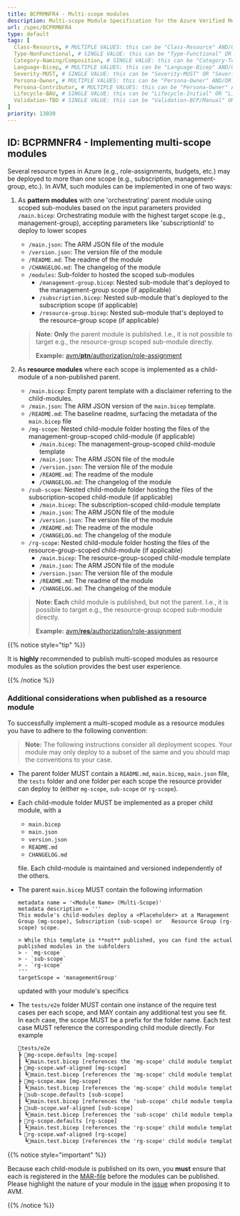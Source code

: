 ```yaml
---
title: BCPRMNFR4 - Multi-scope modules
description: Multi-scope Module Specification for the Azure Verified Modules (AVM) program
url: /spec/BCPRMNFR4
type: default
tags: [
  Class-Resource, # MULTIPLE VALUES: this can be "Class-Resource" AND/OR "Class-Pattern" AND/OR "Class-Utility"
  Type-NonFunctional, # SINGLE VALUE: this can be "Type-Functional" OR "Type-NonFunctional"
  Category-Naming/Composition, # SINGLE VALUE: this can be "Category-Testing" OR "Category-Telemetry" OR "Category-Contribution/Support" OR "Category-Documentation" OR "Category-CodeStyle" OR "Category-Naming/Composition" OR "Category-Inputs/Outputs" OR "Category-Release/Publishing"
  Language-Bicep, # MULTIPLE VALUES: this can be "Language-Bicep" AND/OR "Language-Terraform"
  Severity-MUST, # SINGLE VALUE: this can be "Severity-MUST" OR "Severity-SHOULD" OR "Severity-MAY"
  Persona-Owner, # MULTIPLE VALUES: this can be "Persona-Owner" AND/OR "Persona-Contributor"
  Persona-Contributor, # MULTIPLE VALUES: this can be "Persona-Owner" AND/OR "Persona-Contributor"
  Lifecycle-BAU, # SINGLE VALUE: this can be "Lifecycle-Initial" OR "Lifecycle-BAU" OR "Lifecycle-EOL"
  Validation-TBD # SINGLE VALUE: this can be "Validation-BCP/Manual" OR "Validation-BCP/CI/Informational" OR "Validation-BCP/CI/Enforced"
]
priority: 13030
---
```


## ID: BCPRMNFR4 - Implementing multi-scope modules

Several resource types in Azure (e.g., role-assignments, budgets, etc.) may be deployed to more than one scope (e.g., subscription, management-group, etc.).
In AVM, such modules can be implemented in one of two ways:
1. As **pattern modules** with one 'orchestrating' parent module using scoped sub-modules based on the input parameters provided
   `/main.bicep`: Orchestrating module with the highest target scope (e.g., management-group), accepting parameters like 'subscriptionId' to deploy to lower scopes
   - `/main.json`: The ARM JSON file of the module
   - `/version.json`: The version file of the module
   - `/README.md`: The readme of the module
   - `/CHANGELOG.md`: The changelog of the module
   - `/modules`: Sub-folder to hosted the scoped sub-modules
     - `/management-group.bicep`: Nested sub-module that's deployed to the management-group scope (if applicable)
     - `/subscription.bicep`: Nested sub-module that's deployed to the subscription scope (if applicable)
     - `/resource-group.bicep`: Nested sub-module that's deployed to the resource-group scope (if applicable)

   > **Note: Only** the parent module is published. I.e., it is not possible to target e.g., the resource-group scoped sub-module directly.
   >
   > **Example:** [avm/<b>ptn</b>/authorization/role-assignment](https://github.com/Azure/bicep-registry-modules/tree/main/avm/ptn/authorization/role-assignment)
1. As **resource modules** where each scope is implemented as a child-module of a non-published parent.
   - `/main.bicep`: Empty parent template with a disclaimer referring to the child-modules.
   - `/main.json`: The ARM JSON version of the `main.bicep` template.
   - `/README.md`: The baseline readme, surfacing the metadata of the `main.bicep` file
   - `/mg-scope`: Nested child-module folder hosting the files of the management-group-scoped child-module (if applicable)
     - `/main.bicep`: The management-group-scoped child-module template
     - `/main.json`: The ARM JSON file of the module
     - `/version.json`: The version file of the module
     - `/README.md`: The readme of the module
     - `/CHANGELOG.md`: The changelog of the module
   - `/sub-scope`: Nested child-module folder hosting the files of the subscription-scoped child-module (if applicable)
     - `/main.bicep`: The subscription-scoped child-module template
     - `/main.json`: The ARM JSON file of the module
     - `/version.json`: The version file of the module
     - `/README.md`: The readme of the module
     - `/CHANGELOG.md`: The changelog of the module
   - `/rg-scope`: Nested child-module folder hosting the files of the resource-group-scoped child-module (if applicable)
     - `/main.bicep`: The resource-group-scoped child-module template
     - `/main.json`: The ARM JSON file of the module
     - `/version.json`: The version file of the module
     - `/README.md`: The readme of the module
     - `/CHANGELOG.md`: The changelog of the module
   > **Note: Each** child module is published, but not the parent. I.e., it is possible to target e.g., the resource-group scoped sub-module directly.
   >
   > **Example:** [avm/<b>res</b>/authorization/role-assignment](https://github.com/Azure/bicep-registry-modules/tree/main/avm/res/authorization/role-assignment)

{{% notice style="tip" %}}

It is **highly** recommended to publish multi-scoped modules as resource modules as the solution provides the best user experience.

{{% /notice %}}

### Additional considerations when published as a resource module

To successfully implement a multi-scoped module as a resource modules you have to adhere to the following convention:

> **Note:** The following instructions consider all deployment scopes. Your module may only deploy to a subset of the same and you should map the conventions to your case.


- The parent folder MUST contain a `README.md`, `main.bicep`, `main.json` file, the `tests` folder and one folder per each scope the resource provider can deploy to (either `mg-scope`, `sub-scope` or `rg-scope`).
- Each child-module folder MUST be implemented as a proper child module, with a
  - `main.bicep`
  - `main.json`
  - `version.json`
  - `README.md`
  - `CHANGELOG.md`

  file. Each child-module is maintained and versioned independently of the others.

- The parent `main.bicep` MUST contain the following information

  ```bicep
  metadata name = '<Module Name> (Multi-Scope)'
  metadata description = '''
  This module's child-modules deploy a <Placeholder> at a Management Group (mg-scope), Subscription (sub-scope) or   Resource Group (rg-scope) scope.

  > While this template is **not** published, you can find the actual published modules in the subfolders
  > - `mg-scope`
  > - `sub-scope`
  > - `rg-scope`
  '''
  targetScope = 'managementGroup'
  ```

  updated with your module's specifics

- The `tests/e2e` folder MUST contain one instance of the require test cases per each scope, and MAY contain any additional test you see fit. In each case, the scope MUST be a prefix for the folder name. Each test case MUST reference the corresponding child module directly. For example
  ```txt
  📂tests/e2e
  ┣ 📂mg-scope.defaults [mg-scope]
  ┃ ┗📄main.test.bicep [references the 'mg-scope' child module template: '../../../mg-scope/main.bicep']
  ┣ 📂mg-scope.waf-aligned [mg-scope]
  ┃ ┗📄main.test.bicep [references the 'mg-scope' child module template: '../../../mg-scope/main.bicep']
  ┣ 📂mg-scope.max [mg-scope]
  ┃ ┗📄main.test.bicep [references the 'mg-scope' child module template: '../../../mg-scope/main.bicep']
  ┣ 📂sub-scope.defaults [sub-scope]
  ┃ ┗📄main.test.bicep [references the 'sub-scope' child module template: '../../../sub-scope/main.bicep']
  ┣ 📂sub-scope.waf-aligned [sub-scope]
  ┃ ┗📄main.test.bicep [references the 'sub-scope' child module template: '../../../sub-scope/main.bicep']
  ┣ 📂rg-scope.defaults [rg-scope]
  ┃ ┗📄main.test.bicep [references the 'rg-scope' child module template: '../../../rg-scope/main.bicep']
  ┗ 📂rg-scope.waf-aligned [rg-scope]
    ┗📄main.test.bicep [references the 'rg-scope' child module template: '../../../rg-scope/main.bicep']
  ```

{{% notice style="important" %}}

Because each child-module is published on its own, you **must** ensure that each is registered in the [MAR-file](https://github.com/microsoft/mcr/blob/main/teams/bicep/bicep.yml) before the modules can be published. Please highlight the nature of your module in the [issue](https://github.com/Azure/Azure-Verified-Modules/issues/new?template=3_module_proposal_avm.yml) when proposing it to AVM.

{{% /notice %}}
